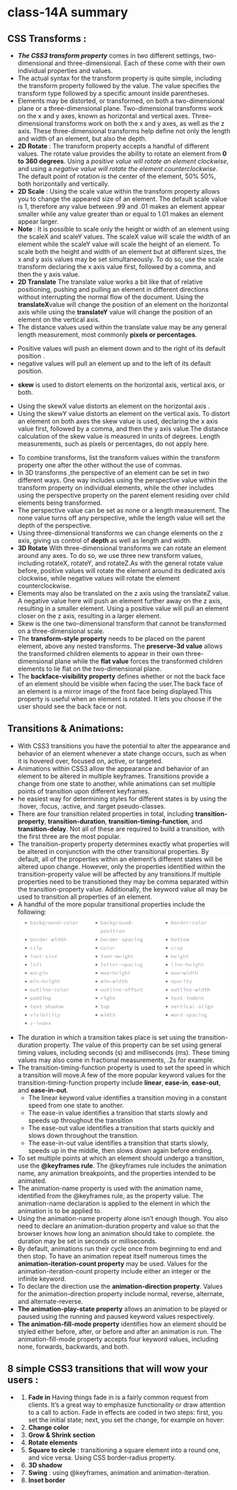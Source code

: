 # class-14A summary
## CSS Transforms :
* ***The CSS3 transform property*** comes in two different settings, two-dimensional and three-dimensional. Each of these come with their own individual properties and values.
* The actual syntax for the transform property is quite simple, including the transform property followed by the value. The value specifies the transform type followed by a specific amount inside parentheses.
* Elements may be distorted, or transformed, on both a two-dimensional plane or a three-dimensional plane. Two-dimensional transforms work on the x and y axes, known as horizontal and vertical axes. Three-dimensional transforms work on both the x and y axes, as well as the z axis. These three-dimensional transforms help define not only the length and width of an element, but also the depth. 
* **2D Rotate** : The transform property accepts a handful of different values. The rotate value provides the ability to rotate an element from **0 to 360 degrees**. Using a *positive value will rotate an element clockwise*, and using a *negative value will rotate the element counterclockwise*. The default point of rotation is the center of the element, 50% 50%, both horizontally and vertically. 
* **2D Scale** : Using the scale value within the transform property allows you to change the appeared size of an element. The default scale value is 1, therefore any value between .99 and .01 makes an element appear smaller while any value greater than or equal to 1.01 makes an element appear larger.
* **Note** : It is possible to scale only the height or width of an element using the scaleX and scaleY values. The scaleX value will scale the width of an element while the scaleY value will scale the height of an element. To scale both the height and width of an element but at different sizes, the x and y axis values may be set simultaneously. To do so, use the scale transform declaring the x axis value first, followed by a comma, and then the y axis value.
* **2D Translate** The translate value works a bit like that of relative positioning, pushing and pulling an element in different directions without interrupting the normal flow of the document. Using the **translateX**value will change the position of an element on the horizontal axis while using the **translateY** value will change the position of an element on the vertical axis.
* The distance values used within the translate value may be any general length measurement, most commonly **pixels or percentages**. 
 - Positive values will push an element down and to the right of its default position .
 - negative values will pull an element up and to the left of its default position.
* **skew** is used to distort elements on the horizontal axis, vertical axis, or both. 
 -  Using the skewX value distorts an element on the horizontal axis .
 -  Using the skewY value distorts an element on the vertical axis. 
 To distort an element on both axes the skew value is used, declaring the x axis value first, followed by a comma, and then the y axis value.The distance calculation of the skew value is measured in units of degrees. Length measurements, such as pixels or percentages, do not apply here.
* To combine transforms, list the transform values within the transform property one after the other without the use of commas.
* In 3D transforms ,the perspective of an element can be set in two different ways. One way includes using the perspective value within the transform property on individual elements, while the other includes using the perspective property on the parent element residing over child elements being transformed.
* The perspective value can be set as none or a length measurement. The none value turns off any perspective, while the length value will set the depth of the perspective.
*  Using three-dimensional transforms we can change elements on the z axis, giving us control of **depth** as well as length and width.
* **3D Rotate**  With three-dimensional transforms we can rotate an element around any axes. To do so, we use three new transform values, including rotateX, rotateY, and rotateZ.As with the general rotate value before, positive values will rotate the element around its dedicated axis clockwise, while negative values will rotate the element counterclockwise.
* Elements may also be translated on the z axis using the translateZ value. A negative value here will push an element further away on the z axis, resulting in a smaller element. Using a positive value will pull an element closer on the z axis, resulting in a larger element.
* Skew is the one two-dimensional transform that cannot be transformed on a three-dimensional scale.
* The **transform-style property** needs to be placed on the parent element, above any nested transforms. The **preserve-3d value** allows the transformed children elements to appear in their own three-dimensional plane while the **flat value** forces the transformed children elements to lie flat on the two-dimensional plane.
* The **backface-visibility property** defines whether or not the back face of an element should be visible when facing the user.The back face of an element is a mirror image of the front face being displayed.This property is useful when an element is rotated. It lets you choose if the user should see the back face or not.

## Transitions & Animations:
* With CSS3 transitions you have the potential to alter the appearance and behavior of an element whenever a state change occurs, such as when it is hovered over, focused on, active, or targeted.
* Animations within CSS3 allow the appearance and behavior of an element to be altered in multiple keyframes. Transitions provide a change from one state to another, while animations can set multiple points of transition upon different keyframes.
* he easiest way for determining styles for different states is by using the :hover, :focus, :active, and :target pseudo-classes.
* There are four transition related properties in total, including **transition-property**, **transition-duration**, **transition-timing-function**, and **transition-delay**. Not all of these are required to build a transition, with the first three are the most popular.
* The transition-property property determines exactly what properties will be altered in conjunction with the other transitional properties. By default, all of the properties within an element’s different states will be altered upon change. However, only the properties identified within the transition-property value will be affected by any transitions.If multiple properties need to be transitioned they may be comma separated within the transition-property value. Additionally, the keyword value all may be used to transition all properties of an element.
* A handful of the more popular transitional properties include the following:
![image](class14a.png)
* The duration in which a transition takes place is set using the transition-duration property. The value of this property can be set using general timing values, including seconds (s) and milliseconds (ms). These timing values may also come in fractional measurements, .2s for example.
* The transition-timing-function property is used to set the speed in which a transition will move.A few of the more popular keyword values for the transition-timing-function property include **linear**, **ease-in**, **ease-out**, and **ease-in-out**.
  - The linear keyword value identifies a transition moving in a constant speed from one state to another. 
  - The ease-in value identifies a transition that starts slowly and speeds up throughout the transition 
  - The ease-out value identifies a transition that starts quickly and slows down throughout the transition.
  -  The ease-in-out value identifies a transition that starts slowly, speeds up in the middle, then slows down again before ending.
* To set multiple points at which an element should undergo a transition, use the **@keyframes rule**. The @keyframes rule includes the animation name, any animation breakpoints, and the properties intended to be animated.
* The animation-name property is used with the animation name, identified from the @keyframes rule, as the property value. The animation-name declaration is applied to the element in which the animation is to be applied to.
* Using the animation-name property alone isn’t enough though. You also need to declare an animation-duration property and value so that the browser knows how long an animation should take to complete. the duration may be set in seconds or milliseconds.
* By default, animations run their cycle once from beginning to end and then stop. To have an animation repeat itself numerous times the **animation-iteration-count property** may be used. Values for the animation-iteration-count property include either an integer or the infinite keyword. 
* To declare the direction use the **animation-direction property**. Values for the animation-direction property include normal, reverse, alternate, and alternate-reverse.
* **The animation-play-state property** allows an animation to be played or paused using the running and paused keyword values respectively.
* **The animation-fill-mode property** identifies how an element should be styled either before, after, or before and after an animation is run. The animation-fill-mode property accepts four keyword values, including none, forwards, backwards, and both.

## 8 simple CSS3 transitions that will wow your users :
* 1. **Fade in**  Having things fade in is a fairly common request from clients. It’s a great way to emphasize functionality or draw attention to a call to action. Fade in effects are coded in two steps: first, you set the initial state; next, you set the change, for example on hover:

* 2. **Change color**
* 3. **Grow & Shrink section**
* 4. **Rotate elements**
* 5. **Square to circle** : transitioning a square element into a round one, and vice versa. Using CSS border-radius property.
* 6. **3D shadow**
* 7. **Swing** : using @keyframes, animation and animation-iteration.
* 8. **Inset border** 




